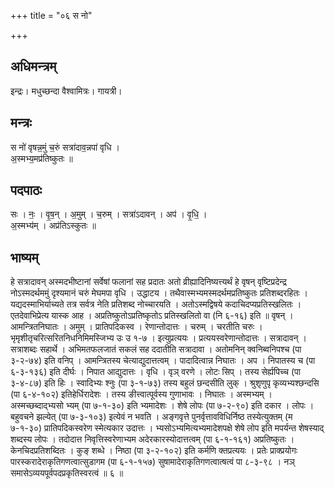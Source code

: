 +++
title = "०६ स नो"

+++
## अधिमन्त्रम्
इन्द्रः। मधुच्छन्दा वैश्वामित्रः। गायत्री।

## मन्त्रः
स नो॑ वृषन्न॒मुं च॒रुं सत्रा॑दाव॒न्नपा॑ वृधि ।  
अ॒स्मभ्य॒मप्र॑तिष्कुतः ॥

## पदपाठः
सः । नः॒ । वृ॒ष॒न् । अ॒मुम् । च॒रुम् । सत्रा॑ऽदावन् । अप॑ । वृ॒धि॒ ।  
अ॒स्मभ्य॑म् । अप्र॑तिऽस्कुतः ॥

## भाष्यम्
हे सत्रादावन् अस्मदभीष्टानां सर्वेषां फलानां सह प्रदातः अतो व्रीह्यादिनिष्यत्त्यर्थं हे वृषन् वृष्टिप्रदेन्द्र नोऽस्मदर्थममुं दृश्यमानं चरुं मेघमपा वृधि । उद्धाटय । तथैवास्मभ्यमस्मदर्थमप्रतिष्कुतः प्रतिशब्दरहितः । यद्यदस्माभिर्याच्यते तत्र सर्वत्र नेति प्रतिशब्द नोच्चारयति । अतोऽस्मद्विषये कदाचिदप्यप्रतिस्खलितः । एतदेवाभिप्रेत्य यास्क आह । अप्रतिष्कुतोऽप्रतिष्कृतोऽ प्रतिस्खलितो वा (नि ६-१६) इति ॥ वृषन् । आमन्त्रितनिघातः । अमुम् । प्रातिपदिकस्व । रेणान्तोदात्तः । चरुम् । चरतीति चरुः । भृमृशीतृचरित्सरितनिधनिमिमस्जिभ्य उः उ १-७ । इत्युप्रत्ययः । प्रत्ययस्वरेणान्तोदात्तः । सत्रादावन् । सत्राशब्दः सहार्थे । अभिमतफलजातं सकलं सह ददातीति सत्रादावा । अतोमनिन् क्वनिब्वनिपश्च (पा ३-२-७४) इति वनिप् । आमन्त्रितस्य चेत्याद्युदात्तत्वम् । पादादित्वान्न निघातः । अप । निपातस्य च (पा ६-३-१३६) इति दीर्घः । निपात आद्युदात्तः । वृधि । वृञ् वरणे । लोटः सिप् । तस्य सेर्ह्यपिच्च (पा ३-४-८७) इति हिः । स्वादिभ्यः श्नुः (पा ३-१-७३) तस्य बहुलं छन्दसीति लुक् । श्रुशृणुपृ कृव्यभ्यश्छन्दसि (पा ६-४-१०२) इतिहेर्धिरादेशः । तस्य ङीत्त्वात्पूर्वस्य गुणाभावः । निघातः । अस्मभ्यम् । अस्मच्छब्दाद्भ्यसो भ्यम् (पा ७-१-३०) इति भ्यमादेशः । शेषे लोपः (पा ७-२-९०) इति दकार । लोपः । बहुवचने झल्येत् (पा ७-३-१०३) इत्येवं न भवति । अङ्गवृत्ते पुनर्वृत्तावविधिर्निष्ठ तस्येत्युक्तम् (म ७-१-३०) प्रातिपदिकस्वरेण स्मेत्यकार उदात्तः । भ्यसोऽभ्यमित्यभ्यमादेशपक्षे शेषे लोप इति मपर्यन्त शेषस्याद् शब्दस्य लोपः । तदोदात्त निवृत्तिस्वरेणाभ्यम अदेरकारस्योदात्तत्वम् (पा ६-१-१६१) अप्रतिष्कुतः । केनचिदप्रतिशब्दितः । कुङ् शब्धे । निष्ठा (पा ३-२-१०२) इति कर्मणि क्तप्रत्ययः । प्रतेः प्राक्प्रयोगः पारस्करादेराकृतिगणत्वात्सुडागम (पा ६-१-१५७) सुषामादेराकृतिगणत्वात्षत्वं पा ८-३-९८ । नञ् समासेऽव्ययपूर्वपदप्रकृतिस्वरत्वं ॥ ६ ॥
